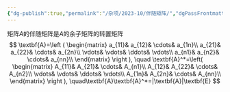 ```yaml
---
{"dg-publish":true,"permalink":"/杂项/2023-10/伴随矩阵/","dgPassFrontmatter":true}
---
```


矩阵$A$的伴随矩阵是$A$的余子矩阵的转置矩阵
$$
\textbf{A}=\left ( \begin{matrix} a_{11}& a_{12}& \cdots& a_{1n}\\ a_{21}& a_{22}& \cdots& a_{2n}\\ \vdots& \vdots& \ddots& \vdots\\ a_{n1}& a_{n2}& \cdots& a_{nn}\\ \end{matrix} \right ), \quad \textbf{A}^*=\left( \begin{matrix} A_{11}& A_{21}& \cdots& A_{n1}\\ A_{12}& A_{22}& \cdots& A_{n2}\\ \vdots& \vdots& \ddots& \vdots\\ A_{1n}& A_{2n}& \cdots& A_{nn}\\ \end{matrix} \right ), \quad\textbf{A}\textbf{A}^*=|\textbf{A}|\textbf{E}
$$